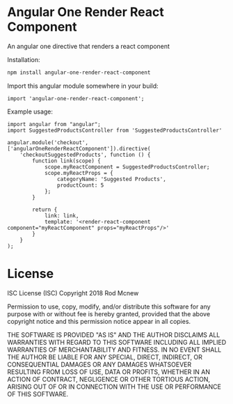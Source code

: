 # Angular One Render React Component
An angular one directive that renders a react component

Installation:
```BASH
npm install angular-one-render-react-component
```

Import this angular module somewhere in your build:
```JS
import 'angular-one-render-react-component';
```

Example usage:
```JS
import angular from "angular";
import SuggestedProductsController from 'SuggestedProductsController'

angular.module('checkout', ['angularOneRenderReactComponent']).directive(
    'checkoutSuggestedProducts', function () {
        function link(scope) {
            scope.myReactComponent = SuggestedProductsController;
            scope.myReactProps = {
                categoryName: 'Suggested Products',
                productCount: 5
            };
        }

        return {
            link: link,
            template: '<render-react-component component="myReactComponent" props="myReactProps"/>'
        }
    }
);

```

# License
ISC License (ISC)
Copyright 2018 Rod Mcnew

Permission to use, copy, modify, and/or distribute this software for any purpose with or without fee is hereby granted, provided that the above copyright notice and this permission notice appear in all copies.

THE SOFTWARE IS PROVIDED "AS IS" AND THE AUTHOR DISCLAIMS ALL WARRANTIES WITH REGARD TO THIS SOFTWARE INCLUDING ALL IMPLIED WARRANTIES OF MERCHANTABILITY AND FITNESS. IN NO EVENT SHALL THE AUTHOR BE LIABLE FOR ANY SPECIAL, DIRECT, INDIRECT, OR CONSEQUENTIAL DAMAGES OR ANY DAMAGES WHATSOEVER RESULTING FROM LOSS OF USE, DATA OR PROFITS, WHETHER IN AN ACTION OF CONTRACT, NEGLIGENCE OR OTHER TORTIOUS ACTION, ARISING OUT OF OR IN CONNECTION WITH THE USE OR PERFORMANCE OF THIS SOFTWARE.
